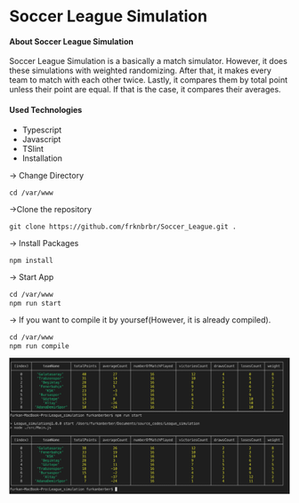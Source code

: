 # Soccer League Simulation

#### About Soccer League Simulation
Soccer League Simulation is a basically a match simulator. However, it does these simulations with weighted randomizing. After that, it makes every team to match with each other twice. Lastly, it compares them by total point unless their point are equal. If that is the case, it compares their averages.

#### Used Technologies
* Typescript
* Javascript
* TSlint
* Installation

-> Change Directory
```
cd /var/www
```
->Clone the repository
```
git clone https://github.com/frknbrbr/Soccer_League.git .
```
-> Install Packages
```
npm install
```
-> Start App
```
cd /var/www
npm run start
```
-> If you want to compile it by yoursef(However, it is already compiled).
```
cd /var/www
npm run compile
```

![""](./sample_output/output.png)

